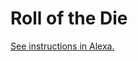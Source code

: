 # Roll of the Die

[See instructions in Alexa.](https://alexa.bitmaker.co/cohorts/72/assignments/2313/latest)
